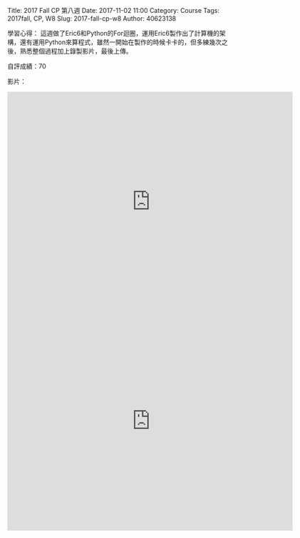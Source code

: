 Title: 2017 Fall CP 第八週
Date: 2017-11-02 11:00
Category: Course
Tags: 2017fall, CP, W8
Slug: 2017-fall-cp-w8
Author: 40623138


<!-- PELICAN_END_SUMMARY -->

學習心得： 
這週做了Eric6和Python的For迴圈，運用Eric6製作出了計算機的架構，還有運用Python來算程式，雖然一開始在製作的時候卡卡的，但多練幾次之後，熟悉整個過程加上錄製影片，最後上傳。

自評成績：70

影片：

<iframe src="https://player.vimeo.com/video/241883234" width="640" height="492" frameborder="0" webkitallowfullscreen mozallowfullscreen allowfullscreen></iframe>

<iframe src="https://player.vimeo.com/video/241883262" width="640" height="492" frameborder="0" webkitallowfullscreen mozallowfullscreen allowfullscreen></iframe>